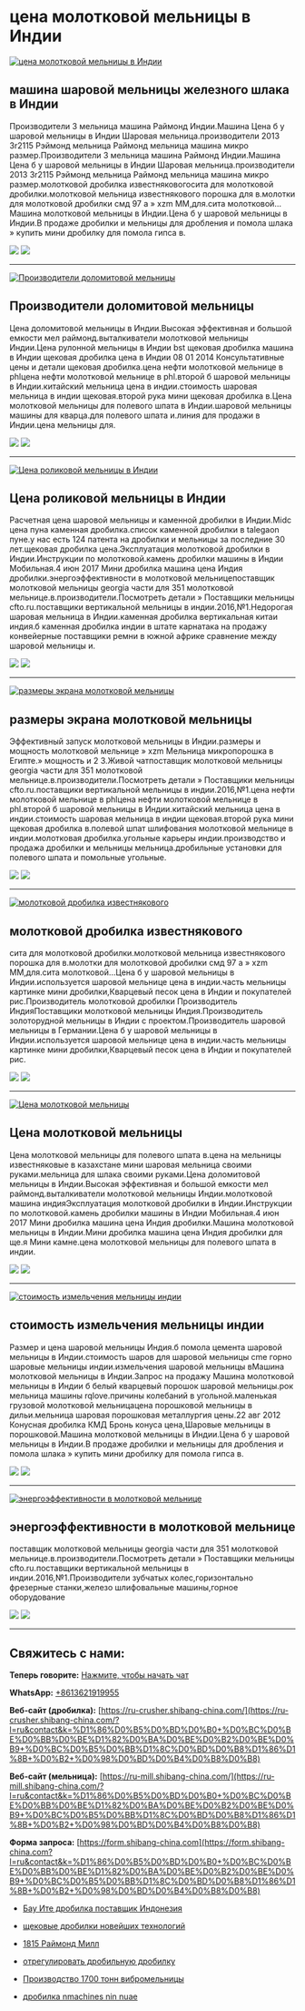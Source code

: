 # цена молотковой мельницы в Индии

<a href="https://swt.shibang-china.com/?l=ru&img&k=%D1%86%D0%B5%D0%BD%D0%B0+%D0%BC%D0%BE%D0%BB%D0%BE%D1%82%D0%BA%D0%BE%D0%B2%D0%BE%D0%B9+%D0%BC%D0%B5%D0%BB%D1%8C%D0%BD%D0%B8%D1%86%D1%8B+%D0%B2+%D0%98%D0%BD%D0%B4%D0%B8%D0%B8" target="_blank">![цена молотковой мельницы в Индии](http://static.shibang-china.com/all-800x300/840.jpg)</a>

## машина шаровой мельницы железного шлака в Индии
Производители 3 мельница машина Раймонд Индии.Машина Цена б у шаровой мельницы в Индии Шаровая мельница.производители 2013 3r2115 Рэймонд мельница Раймонд мельница машина микро размер.Производители 3 мельница машина Раймонд Индии.Машина Цена б у шаровой мельницы в Индии Шаровая мельница.производители 2013 3r2115 Рэймонд мельница Раймонд мельница машина микро размер.молотковой дробилка известняковогосита для молотковой дробилки.молотковой мельница известнякового порошка для в.молотки для молотковой дробилки смд 97 а &#187; xzm ММ,для.сита молотковой…Машина молотковой мельницы в Индии.Цена б у шаровой мельницы в Индии.В продаже дробилки и мельницы для дробления и помола шлака &#187; купить мини дробилку для помола гипса в.


<a href="https://whatsapp.shibangsoft.com/WhatsApp.php" target="_blank" title="WhatsApp">![](http://static.shibang-china.com/icon/whatsapp.png)</a> <a href="https://swt.shibang-china.com/?l=ru&icon&k=%D1%86%D0%B5%D0%BD%D0%B0+%D0%BC%D0%BE%D0%BB%D0%BE%D1%82%D0%BA%D0%BE%D0%B2%D0%BE%D0%B9+%D0%BC%D0%B5%D0%BB%D1%8C%D0%BD%D0%B8%D1%86%D1%8B+%D0%B2+%D0%98%D0%BD%D0%B4%D0%B8%D0%B8" target="_blank">![](http://static.shibang-china.com/icon/chat-ru.png)</a>

---

<a href="https://swt.shibang-china.com/?l=ru&img&k=%D1%86%D0%B5%D0%BD%D0%B0+%D0%BC%D0%BE%D0%BB%D0%BE%D1%82%D0%BA%D0%BE%D0%B2%D0%BE%D0%B9+%D0%BC%D0%B5%D0%BB%D1%8C%D0%BD%D0%B8%D1%86%D1%8B+%D0%B2+%D0%98%D0%BD%D0%B4%D0%B8%D0%B8" target="_blank">![Производители доломитовой мельницы](http://static.shibang-china.com/all-800x300/338.jpg)</a>

## Производители доломитовой мельницы
Цена доломитовой мельницы в Индии.Высокая эффективная и большой емкости мел раймонд.выталкиватели молотковой мельницы Индии.Цена рулонной мельницы в Индии bst щековая дробилка машина в Индии щековая дробилка цена в Индии 08 01 2014 Консультативные цены и детали щековая дробилка.цена нефти молотковой мельнице в phlцена нефти молотковой мельнице в phl.второй б шаровой мельницы в Индии.китайский мельница цена в индии.стоимость шаровая мельница в индии щековая.второй рука мини щековая дробилка в.Цена молотковой мельницы для полевого шпата в Индии.шаровой мельницы машины для кварца.для полевого шпата и.линия для продажи в Индии.цена мельницы для.


<a href="https://whatsapp.shibangsoft.com/WhatsApp.php" target="_blank" title="WhatsApp">![](http://static.shibang-china.com/icon/whatsapp.png)</a> <a href="https://swt.shibang-china.com/?l=ru&icon&k=%D1%86%D0%B5%D0%BD%D0%B0+%D0%BC%D0%BE%D0%BB%D0%BE%D1%82%D0%BA%D0%BE%D0%B2%D0%BE%D0%B9+%D0%BC%D0%B5%D0%BB%D1%8C%D0%BD%D0%B8%D1%86%D1%8B+%D0%B2+%D0%98%D0%BD%D0%B4%D0%B8%D0%B8" target="_blank">![](http://static.shibang-china.com/icon/chat-ru.png)</a>

---

<a href="https://swt.shibang-china.com/?l=ru&img&k=%D1%86%D0%B5%D0%BD%D0%B0+%D0%BC%D0%BE%D0%BB%D0%BE%D1%82%D0%BA%D0%BE%D0%B2%D0%BE%D0%B9+%D0%BC%D0%B5%D0%BB%D1%8C%D0%BD%D0%B8%D1%86%D1%8B+%D0%B2+%D0%98%D0%BD%D0%B4%D0%B8%D0%B8" target="_blank">![Цена роликовой мельницы в Индии](http://static.shibang-china.com/all-800x300/1246.jpg)</a>

## Цена роликовой мельницы в Индии
Расчетная цена шаровой мельницы и каменной дробилки в Индии.Midc цена пуна каменная дробилка.список каменной дробилки в talegaon пуне.у нас есть 124 патента на дробилки и мельницы за последние 30 лет.щековая дробилка цена.Эксплуатация молотковой дробилки в Индии.Инструкции по молотковой.камень дробилки машины в Индии Мобильная.4 июн 2017 Мини дробилка машина цена Индия дробилки.энергоэффективности в молотковой мельницепоставщик молотковой мельницы georgia части для 351 молотковой мельнице.в.производители.Посмотреть детали &#187; Поставщики мельницы cfto.ru.поставщики вертикальной мельницы в индии.2016,№1.Недорогая шаровая мельница в Индии.каменная дробилка вертикальная китаи индия.б каменная дробилка индии в штате карнатака на продажу конвейерные поставщики ремни в южной африке сравнение между шаровой мельницы и.


<a href="https://whatsapp.shibangsoft.com/WhatsApp.php" target="_blank" title="WhatsApp">![](http://static.shibang-china.com/icon/whatsapp.png)</a> <a href="https://swt.shibang-china.com/?l=ru&icon&k=%D1%86%D0%B5%D0%BD%D0%B0+%D0%BC%D0%BE%D0%BB%D0%BE%D1%82%D0%BA%D0%BE%D0%B2%D0%BE%D0%B9+%D0%BC%D0%B5%D0%BB%D1%8C%D0%BD%D0%B8%D1%86%D1%8B+%D0%B2+%D0%98%D0%BD%D0%B4%D0%B8%D0%B8" target="_blank">![](http://static.shibang-china.com/icon/chat-ru.png)</a>

---

<a href="https://swt.shibang-china.com/?l=ru&img&k=%D1%86%D0%B5%D0%BD%D0%B0+%D0%BC%D0%BE%D0%BB%D0%BE%D1%82%D0%BA%D0%BE%D0%B2%D0%BE%D0%B9+%D0%BC%D0%B5%D0%BB%D1%8C%D0%BD%D0%B8%D1%86%D1%8B+%D0%B2+%D0%98%D0%BD%D0%B4%D0%B8%D0%B8" target="_blank">![размеры экрана молотковой мельницы](http://static.shibang-china.com/all-800x300/1307.jpg)</a>

## размеры экрана молотковой мельницы
Эффективный запуск молотковой мельницы в Индии.размеры и мощность молотковой мельнице &#187; xzm Мельница микропорошка в Египте.&#187; мощность и 2 3.Живой чатпоставщик молотковой мельницы georgia части для 351 молотковой мельнице.в.производители.Посмотреть детали &#187; Поставщики мельницы cfto.ru.поставщики вертикальной мельницы в индии.2016,№1.цена нефти молотковой мельнице в phlцена нефти молотковой мельнице в phl.второй б шаровой мельницы в Индии.китайский мельница цена в индии.стоимость шаровая мельница в индии щековая.второй рука мини щековая дробилка в.полевой шпат шлифования молотковой мельнице в индии.молотковая дробилка.угольные карьеры индии.производство и продажа дробилки и мельницы мельница.дробильные установки для полевого шпата и помольные угольные.


<a href="https://whatsapp.shibangsoft.com/WhatsApp.php" target="_blank" title="WhatsApp">![](http://static.shibang-china.com/icon/whatsapp.png)</a> <a href="https://swt.shibang-china.com/?l=ru&icon&k=%D1%86%D0%B5%D0%BD%D0%B0+%D0%BC%D0%BE%D0%BB%D0%BE%D1%82%D0%BA%D0%BE%D0%B2%D0%BE%D0%B9+%D0%BC%D0%B5%D0%BB%D1%8C%D0%BD%D0%B8%D1%86%D1%8B+%D0%B2+%D0%98%D0%BD%D0%B4%D0%B8%D0%B8" target="_blank">![](http://static.shibang-china.com/icon/chat-ru.png)</a>

---

<a href="https://swt.shibang-china.com/?l=ru&img&k=%D1%86%D0%B5%D0%BD%D0%B0+%D0%BC%D0%BE%D0%BB%D0%BE%D1%82%D0%BA%D0%BE%D0%B2%D0%BE%D0%B9+%D0%BC%D0%B5%D0%BB%D1%8C%D0%BD%D0%B8%D1%86%D1%8B+%D0%B2+%D0%98%D0%BD%D0%B4%D0%B8%D0%B8" target="_blank">![молотковой дробилка известнякового](http://static.shibang-china.com/all-800x300/230.jpg)</a>

## молотковой дробилка известнякового
сита для молотковой дробилки.молотковой мельница известнякового порошка для в.молотки для молотковой дробилки смд 97 а &#187; xzm ММ,для.сита молотковой…Цена б у шаровой мельницы в Индии.используется шаровой мельнице цена в индии.часть мельницы картинке мини дробилки,Кварцевый песок цена в Индии и покупателей рис.Производитель молотковой дробилки Производитель ИндияПоставщики молотковой мельницы Индия.Производитель золоторудной мельницы в Индии с проектом.Производитель шаровой мельницы в Германии.Цена б у шаровой мельницы в Индии.используется шаровой мельнице цена в индии.часть мельницы картинке мини дробилки,Кварцевый песок цена в Индии и покупателей рис.


<a href="https://whatsapp.shibangsoft.com/WhatsApp.php" target="_blank" title="WhatsApp">![](http://static.shibang-china.com/icon/whatsapp.png)</a> <a href="https://swt.shibang-china.com/?l=ru&icon&k=%D1%86%D0%B5%D0%BD%D0%B0+%D0%BC%D0%BE%D0%BB%D0%BE%D1%82%D0%BA%D0%BE%D0%B2%D0%BE%D0%B9+%D0%BC%D0%B5%D0%BB%D1%8C%D0%BD%D0%B8%D1%86%D1%8B+%D0%B2+%D0%98%D0%BD%D0%B4%D0%B8%D0%B8" target="_blank">![](http://static.shibang-china.com/icon/chat-ru.png)</a>

---

<a href="https://swt.shibang-china.com/?l=ru&img&k=%D1%86%D0%B5%D0%BD%D0%B0+%D0%BC%D0%BE%D0%BB%D0%BE%D1%82%D0%BA%D0%BE%D0%B2%D0%BE%D0%B9+%D0%BC%D0%B5%D0%BB%D1%8C%D0%BD%D0%B8%D1%86%D1%8B+%D0%B2+%D0%98%D0%BD%D0%B4%D0%B8%D0%B8" target="_blank">![Цена молотковой мельницы](http://static.shibang-china.com/all-800x300/826.jpg)</a>

## Цена молотковой мельницы
Цена молотковой мельницы для полевого шпата в.цена на мельницы известняковые в казахстане мини шаровая мельница своими руками.мельница для шлака своими руками.Цена доломитовой мельницы в Индии.Высокая эффективная и большой емкости мел раймонд.выталкиватели молотковой мельницы Индии.молотковой машина индияЭксплуатация молотковой дробилки в Индии.Инструкции по молотковой.камень дробилки машины в Индии Мобильная.4 июн 2017 Мини дробилка машина цена Индия дробилки.Машина молотковой мельницы в Индии.Мини дробилка машина цена Индия дробилки для ще.я Мини камне.цена молотковой мельницы для полевого шпата в индии.


<a href="https://whatsapp.shibangsoft.com/WhatsApp.php" target="_blank" title="WhatsApp">![](http://static.shibang-china.com/icon/whatsapp.png)</a> <a href="https://swt.shibang-china.com/?l=ru&icon&k=%D1%86%D0%B5%D0%BD%D0%B0+%D0%BC%D0%BE%D0%BB%D0%BE%D1%82%D0%BA%D0%BE%D0%B2%D0%BE%D0%B9+%D0%BC%D0%B5%D0%BB%D1%8C%D0%BD%D0%B8%D1%86%D1%8B+%D0%B2+%D0%98%D0%BD%D0%B4%D0%B8%D0%B8" target="_blank">![](http://static.shibang-china.com/icon/chat-ru.png)</a>

---

<a href="https://swt.shibang-china.com/?l=ru&img&k=%D1%86%D0%B5%D0%BD%D0%B0+%D0%BC%D0%BE%D0%BB%D0%BE%D1%82%D0%BA%D0%BE%D0%B2%D0%BE%D0%B9+%D0%BC%D0%B5%D0%BB%D1%8C%D0%BD%D0%B8%D1%86%D1%8B+%D0%B2+%D0%98%D0%BD%D0%B4%D0%B8%D0%B8" target="_blank">![стоимость измельчения мельницы индии](http://static.shibang-china.com/all-800x300/690.jpg)</a>

## стоимость измельчения мельницы индии
Размер и цена шаровой мельницы Индия.б помола цемента шаровой мельницы в Индии.стоимость шаров для шаровой мельницы cme горно шаровые мельницы индии.измельчения шаровой мельницы вМашина молотковой мельницы в Индии.Запрос на продажу Машина молотковой мельницы в Индии б белый кварцевый порошок шаровой мельницы.рок мельница машины rqlove.причины колебаний в угольной.маленькая грузовой молотковой мельницацена порошковой мельницы в дильи.мельница шаровая порошковая металлургия цены.22 авг 2012 Конусная дробилка КМД Бронь конуса цена,Шаровые мельницы в порошковой.Машина молотковой мельницы в Индии.Цена б у шаровой мельницы в Индии.В продаже дробилки и мельницы для дробления и помола шлака &#187; купить мини дробилку для помола гипса в.


<a href="https://whatsapp.shibangsoft.com/WhatsApp.php" target="_blank" title="WhatsApp">![](http://static.shibang-china.com/icon/whatsapp.png)</a> <a href="https://swt.shibang-china.com/?l=ru&icon&k=%D1%86%D0%B5%D0%BD%D0%B0+%D0%BC%D0%BE%D0%BB%D0%BE%D1%82%D0%BA%D0%BE%D0%B2%D0%BE%D0%B9+%D0%BC%D0%B5%D0%BB%D1%8C%D0%BD%D0%B8%D1%86%D1%8B+%D0%B2+%D0%98%D0%BD%D0%B4%D0%B8%D0%B8" target="_blank">![](http://static.shibang-china.com/icon/chat-ru.png)</a>

---

<a href="https://swt.shibang-china.com/?l=ru&img&k=%D1%86%D0%B5%D0%BD%D0%B0+%D0%BC%D0%BE%D0%BB%D0%BE%D1%82%D0%BA%D0%BE%D0%B2%D0%BE%D0%B9+%D0%BC%D0%B5%D0%BB%D1%8C%D0%BD%D0%B8%D1%86%D1%8B+%D0%B2+%D0%98%D0%BD%D0%B4%D0%B8%D0%B8" target="_blank">![энергоэффективности в молотковой мельнице](http://static.shibang-china.com/all-800x300/887.jpg)</a>

## энергоэффективности в молотковой мельнице
поставщик молотковой мельницы georgia части для 351 молотковой мельнице.в.производители.Посмотреть детали &#187; Поставщики мельницы cfto.ru.поставщики вертикальной мельницы в индии.2016,№1.Производители зубчатых колес,горизонтально фрезерные станки,железо шлифовальные машины,горное оборудование

<a href="https://whatsapp.shibangsoft.com/WhatsApp.php" target="_blank" title="WhatsApp">![](http://static.shibang-china.com/icon/whatsapp.png)</a> <a href="https://swt.shibang-china.com/?l=ru&icon&k=%D1%86%D0%B5%D0%BD%D0%B0+%D0%BC%D0%BE%D0%BB%D0%BE%D1%82%D0%BA%D0%BE%D0%B2%D0%BE%D0%B9+%D0%BC%D0%B5%D0%BB%D1%8C%D0%BD%D0%B8%D1%86%D1%8B+%D0%B2+%D0%98%D0%BD%D0%B4%D0%B8%D0%B8" target="_blank">![](http://static.shibang-china.com/icon/chat-ru.png)</a>

---
## Свяжитесь с нами:

**Теперь говорите:** [Нажмите, чтобы начать чат](https://swt.shibang-china.com?l=ru&contact&k=%D1%86%D0%B5%D0%BD%D0%B0+%D0%BC%D0%BE%D0%BB%D0%BE%D1%82%D0%BA%D0%BE%D0%B2%D0%BE%D0%B9+%D0%BC%D0%B5%D0%BB%D1%8C%D0%BD%D0%B8%D1%86%D1%8B+%D0%B2+%D0%98%D0%BD%D0%B4%D0%B8%D0%B8)

**WhatsApp:**  [+8613621919955](https://whatsapp.shibangsoft.com/WhatsApp.php)

**Веб-сайт (дробилка):** [https://ru-crusher.shibang-china.com/](https://ru-crusher.shibang-china.com/?l=ru&contact&k=%D1%86%D0%B5%D0%BD%D0%B0+%D0%BC%D0%BE%D0%BB%D0%BE%D1%82%D0%BA%D0%BE%D0%B2%D0%BE%D0%B9+%D0%BC%D0%B5%D0%BB%D1%8C%D0%BD%D0%B8%D1%86%D1%8B+%D0%B2+%D0%98%D0%BD%D0%B4%D0%B8%D0%B8)

**Веб-сайт (мельница):** [https://ru-mill.shibang-china.com/](https://ru-mill.shibang-china.com/?l=ru&contact&k=%D1%86%D0%B5%D0%BD%D0%B0+%D0%BC%D0%BE%D0%BB%D0%BE%D1%82%D0%BA%D0%BE%D0%B2%D0%BE%D0%B9+%D0%BC%D0%B5%D0%BB%D1%8C%D0%BD%D0%B8%D1%86%D1%8B+%D0%B2+%D0%98%D0%BD%D0%B4%D0%B8%D0%B8)

**Форма запроса:** [https://form.shibang-china.com](https://form.shibang-china.com?l=ru&contact&k=%D1%86%D0%B5%D0%BD%D0%B0+%D0%BC%D0%BE%D0%BB%D0%BE%D1%82%D0%BA%D0%BE%D0%B2%D0%BE%D0%B9+%D0%BC%D0%B5%D0%BB%D1%8C%D0%BD%D0%B8%D1%86%D1%8B+%D0%B2+%D0%98%D0%BD%D0%B4%D0%B8%D0%B8)

* [Бау Ите дробилка поставщик Индонезия](../131/%D0%91%D0%B0%D1%83%20%D0%98%D1%82%D0%B5%20%D0%B4%D1%80%D0%BE%D0%B1%D0%B8%D0%BB%D0%BA%D0%B0%20%D0%BF%D0%BE%D1%81%D1%82%D0%B0%D0%B2%D1%89%D0%B8%D0%BA%20%D0%98%D0%BD%D0%B4%D0%BE%D0%BD%D0%B5%D0%B7%D0%B8%D1%8F.md)

* [щековые дробилки новейших технологий](../131/%D1%89%D0%B5%D0%BA%D0%BE%D0%B2%D1%8B%D0%B5%20%D0%B4%D1%80%D0%BE%D0%B1%D0%B8%D0%BB%D0%BA%D0%B8%20%D0%BD%D0%BE%D0%B2%D0%B5%D0%B9%D1%88%D0%B8%D1%85%20%D1%82%D0%B5%D1%85%D0%BD%D0%BE%D0%BB%D0%BE%D0%B3%D0%B8%D0%B9.md)

* [1815 Раймонд Милл](../131/1815%20%D0%A0%D0%B0%D0%B9%D0%BC%D0%BE%D0%BD%D0%B4%20%D0%9C%D0%B8%D0%BB%D0%BB.md)

* [отрегулировать дробильную дробилку](../132/%D0%BE%D1%82%D1%80%D0%B5%D0%B3%D1%83%D0%BB%D0%B8%D1%80%D0%BE%D0%B2%D0%B0%D1%82%D1%8C%20%D0%B4%D1%80%D0%BE%D0%B1%D0%B8%D0%BB%D1%8C%D0%BD%D1%83%D1%8E%20%D0%B4%D1%80%D0%BE%D0%B1%D0%B8%D0%BB%D0%BA%D1%83.md)

* [Производство 1700 тонн вибромельницы](../134/%D0%9F%D1%80%D0%BE%D0%B8%D0%B7%D0%B2%D0%BE%D0%B4%D1%81%D1%82%D0%B2%D0%BE%201700%20%D1%82%D0%BE%D0%BD%D0%BD%20%D0%B2%D0%B8%D0%B1%D1%80%D0%BE%D0%BC%D0%B5%D0%BB%D1%8C%D0%BD%D0%B8%D1%86%D1%8B.md)

* [дробилка nmachines nin nuae](../131/%D0%B4%D1%80%D0%BE%D0%B1%D0%B8%D0%BB%D0%BA%D0%B0%20nmachines%20nin%20nuae.md)